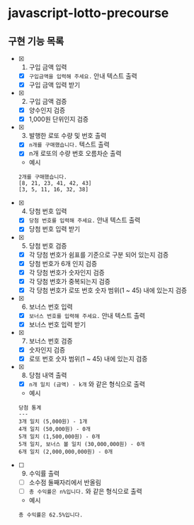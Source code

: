 # javascript-lotto-precourse

## 구현 기능 목록

- [x] 1. 구입 금액 입력
  - [x] `구입금액을 입력해 주세요.` 안내 텍스트 출력
  - [x] 구입 금액 입력 받기
- [x] 2. 구입 금액 검증
  - [x] 양수인지 검증
  - [x] 1,000원 단위인지 검증
- [x] 3. 발행한 로또 수량 및 번호 출력
  - [x] `n개를 구매했습니다.` 텍스트 출력
  - [x] n개 로또의 수량 번호 오름차순 출력
  - 예시
  ```
  2개를 구매했습니다.
  [8, 21, 23, 41, 42, 43]
  [3, 5, 11, 16, 32, 38]
  ```
- [x] 4. 당첨 번호 입력
  - [x] `당첨 번호를 입력해 주세요.` 안내 텍스트 출력
  - [x] 당첨 번호 입력 받기
- [x] 5. 당첨 번호 검증
  - [x] 각 당첨 번호가 쉼표를 기준으로 구분 되어 있는지 검증
  - [x] 당첨 번호가 6개 인지 검증
  - [x] 각 당첨 번호가 숫자인지 검증
  - [x] 각 당첨 번호가 중복되는지 검증
  - [x] 각 당첨 번호가 로또 번호 숫자 범위(1 ~ 45) 내에 있는지 검증
- [x] 6. 보너스 번호 입력
  - [x] `보너스 번호를 입력해 주세요.` 안내 텍스트 출력
  - [x] 보너스 번호 입력 받기
- [x] 7. 보너스 번호 검증
  - [x] 숫자인지 검증
  - [x] 로또 번호 숫자 범위(1 ~ 45) 내에 있는지 검증
- [x] 8. 당첨 내역 출력
  - [x] `n개 일치 (금액) - k개` 와 같은 형식으로 출력
  - 예시
  ```
  당첨 통계
  ---
  3개 일치 (5,000원) - 1개
  4개 일치 (50,000원) - 0개
  5개 일치 (1,500,000원) - 0개
  5개 일치, 보너스 볼 일치 (30,000,000원) - 0개
  6개 일치 (2,000,000,000원) - 0개
  ```
- [ ] 9. 수익률 출력
  - [ ] 소수점 둘째자리에서 반올림
  - [ ] `총 수익률은 n%입니다.` 와 같은 형식으로 출력
  - 예시
  ```
  총 수익률은 62.5%입니다.
  ```
